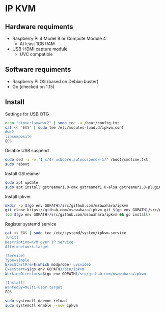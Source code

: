 # IP KVM

## Hardware requiments
- Raspberry Pi 4 Model B or Compute Module 4
  - At least 1GB RAM
- USB-HDMI capture module
  - UVC compatible

## Software requiments
- Raspberry Pi OS (based on Debian buster)
- Go (checked on 1.15)

## Install
Settings for USB OTG
```bash
echo "dtoverlay=dwc2" | sudo tee -a /boot/config.txt
cat << 'EOS' | sudo tee /etc/modules-load.d/ipkvm.conf
dwc2
libcomposite
EOS
```

Disable USB suspend
```bash
sudo sed -i -e '1 s/$/ usbcore.autosuspend=-1/' /boot/cmdline.txt
sudo reboot
```

Install GStreamer
```bash
sudo apt update
sudo apt install gstreamer1.0-omx gstreamer1.0-alsa gstreamer1.0-plugins-base gstreamer1.0-plugins-good gstreamer1.0-plugins-bad gstreamer1.0-tools libgstreamer1.0-dev libgstreamer-plugins-base1.0-dev
```

Install ipkvm
```bash
mkdir -p $(go env GOPATH)/src/github.com/msawahara/ipkvm
git clone https://github.com/msawahara/ipkvm.git $(go env GOPATH)/src/github.com/msawahara/ipkvm
(cd $(go env GOPATH)/src/github.com/msawahara/ipkvm && go install)
```

Register systemd service
```bash
cat << EOS | sudo tee /etc/systemd/system/ipkvm.service
[Unit]
Description=KVM over IP service
After=network.target

[Service]
Type=simple
ExecStartPre=$(which modprobe) uvcvideo
ExecStart=$(go env GOPATH)/bin/ipkvm
WorkingDirectory=$(go env GOPATH)/src/github.com/msawahara/ipkvm

[Install]
WantedBy=multi-user.target
EOS
```
```bash
sudo systemctl daemon-reload
sudo systemctl enable --now ipkvm
```

